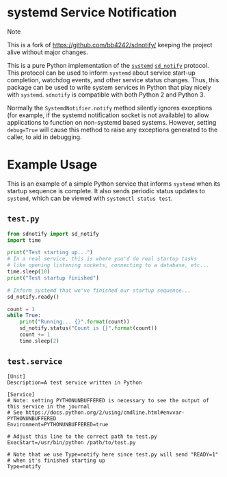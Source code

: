 # systemd Service Notification

> [!NOTE]
> This is a fork of https://github.com/bb4242/sdnotify/ keeping the project
> alive without major changes.

This is a pure Python implementation of the
[`systemd`](http://www.freedesktop.org/wiki/Software/systemd/)
[`sd_notify`](http://www.freedesktop.org/software/systemd/man/sd_notify.html)
protocol. This protocol can be used to inform `systemd` about service start-up
completion, watchdog events, and other service status changes. Thus, this
package can be used to write system services in Python that play nicely with
`systemd`. `sdnotify` is compatible with both Python 2 and Python 3.

Normally the `SystemdNotifier.notify` method silently ignores exceptions (for example, if the
systemd notification socket is not available) to allow applications to
function on non-systemd based systems. However, setting `debug=True` will
cause this method to raise any exceptions generated to the caller, to
aid in debugging.

# Example Usage

This is an example of a simple Python service that informs `systemd` when its
startup sequence is complete. It also sends periodic status updates to `systemd`,
which can be viewed with `systemctl status test`.

## `test.py`
```python
from sdnotify import sd_notify
import time

print("Test starting up...")
# In a real service, this is where you'd do real startup tasks
# like opening listening sockets, connecting to a database, etc...
time.sleep(10)
print("Test startup finished")

# Inform systemd that we've finished our startup sequence...
sd_notify.ready()

count = 1
while True:
	print("Running... {}".format(count))
	sd_notify.status("Count is {}".format(count))
	count += 1
	time.sleep(2)
```

## `test.service`
```properties
[Unit]
Description=A test service written in Python

[Service]
# Note: setting PYTHONUNBUFFERED is necessary to see the output of this service in the journal
# See https://docs.python.org/2/using/cmdline.html#envvar-PYTHONUNBUFFERED
Environment=PYTHONUNBUFFERED=true

# Adjust this line to the correct path to test.py
ExecStart=/usr/bin/python /path/to/test.py

# Note that we use Type=notify here since test.py will send "READY=1"
# when it's finished starting up
Type=notify
```

